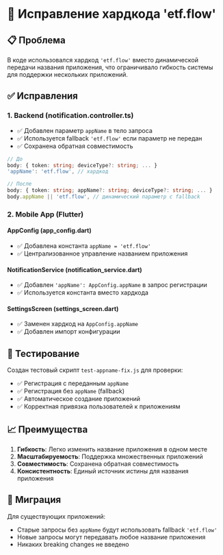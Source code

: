 # 🔧 Исправление хардкода 'etf.flow'

## 📋 Проблема

В коде использовался хардкод `'etf.flow'` вместо динамической передачи названия приложения, что ограничивало гибкость системы для поддержки нескольких приложений.

## ✅ Исправления

### 1. **Backend (notification.controller.ts)**

- ✅ Добавлен параметр `appName` в тело запроса
- ✅ Используется fallback `'etf.flow'` если параметр не передан
- ✅ Сохранена обратная совместимость

```typescript
// До
body: { token: string; deviceType?: string; ... }
'appName': 'etf.flow', // хардкод

// После
body: { token: string; appName?: string; deviceType?: string; ... }
body.appName || 'etf.flow', // динамический параметр с fallback
```

### 2. **Mobile App (Flutter)**

#### **AppConfig (app_config.dart)**

- ✅ Добавлена константа `appName = 'etf.flow'`
- ✅ Централизованное управление названием приложения

#### **NotificationService (notification_service.dart)**

- ✅ Добавлен `'appName': AppConfig.appName` в запрос регистрации
- ✅ Используется константа вместо хардкода

#### **SettingsScreen (settings_screen.dart)**

- ✅ Заменен хардкод на `AppConfig.appName`
- ✅ Добавлен импорт конфигурации

## 🧪 Тестирование

Создан тестовый скрипт `test-appname-fix.js` для проверки:

- ✅ Регистрация с переданным `appName`
- ✅ Регистрация без `appName` (fallback)
- ✅ Автоматическое создание приложений
- ✅ Корректная привязка пользователей к приложениям

## 📈 Преимущества

1. **Гибкость**: Легко изменить название приложения в одном месте
2. **Масштабируемость**: Поддержка множественных приложений
3. **Совместимость**: Сохранена обратная совместимость
4. **Консистентность**: Единый источник истины для названия приложения

## 🔄 Миграция

Для существующих приложений:

- Старые запросы без `appName` будут использовать fallback `'etf.flow'`
- Новые запросы могут передавать любое название приложения
- Никаких breaking changes не введено
